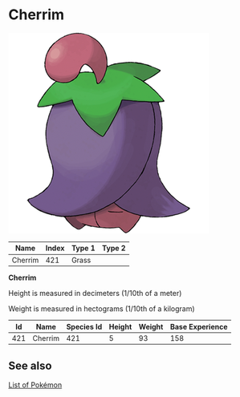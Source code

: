 # Cherrim


![Cherrim](images/421.png)

| **Name** | **Index** | **Type 1** | **Type 2** |
|----|----|----|----|
| Cherrim | 421 | Grass  |  |

**Cherrim** 


Height is measured in decimeters (1/10th of a meter)

Weight is measured in hectograms (1/10th of a kilogram)

| **Id** | **Name** | **Species Id** | **Height** | **Weight** | **Base Experience** |
|--------|----------|----------------|------------|------------|---------------------|
| 421 | Cherrim | 421 | 5 | 93 | 158 |


## See also

[List of Pokémon](../pokemon.md)
